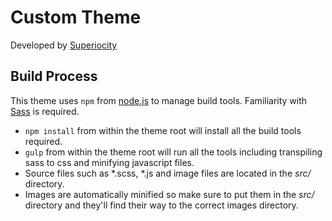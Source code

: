 #  Custom Theme
Developed by [Superiocity](http://www.superiocity.com)

## Build Process
This theme uses `npm` from [node.js](https://nodejs.org/) to manage build tools.  Familiarity with [Sass](http://sass-lang.com/) is required.

* `npm install` from within the theme root will install all the build tools required.
* `gulp` from within the theme root will run all the tools including transpiling sass to css and minifying javascript files.
* Source files such as \*.scss, \*.js and image files are located in the _src/_ directory.
* Images are automatically minified so make sure to put them in the _src/_ directory and they'll find their way to the correct images directory.
